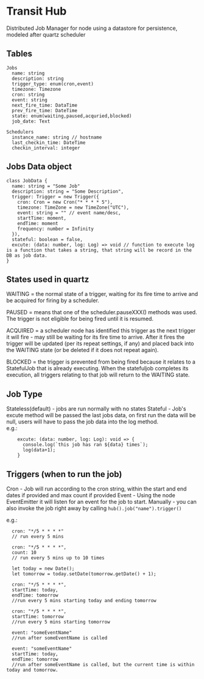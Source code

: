 Transit Hub
===========

Distributed Job Manager for node using a datastore for persistence, modeled after quartz scheduler

Tables
------

```
Jobs
  name: string
  description: string
  trigger_type: enum(cron,event)
  timezone: Timezone
  cron: string
  event: string
  next_fire_time: DataTime
  prev_fire_time: DateTime
  state: enum(waiting,paused,acquried,blocked)
  job_date: Text

Schedulers
  instance_name: string // hostname
  last_checkin_time: DateTime
  checkin_interval: integer
```

Jobs Data object
----------------

```
class JobData {
  name: string = "Some Job"
  description: string = "Some Description",
  trigger: Trigger = new Trigger({
    cron: Cron = new Cron("* * * * 5"),
    timezone: TimeZone = new TimeZone("UTC"),
    event: string = "" // event name/desc,
    startTime: moment,
    endTime: moment
    frequency: number = Infinity
  }),
  stateful: boolean = false,
  excute: (data: number, log: Log) => void // function to execute log is a function that takes a string, that string will be record in the DB as job data.
}
```

States used in quartz
---------------------

WAITING = the normal state of a trigger, waiting for its fire time to arrive and be acquired for firing by a scheduler.

PAUSED = means that one of the scheduler.pauseXXX() methods was used. The trigger is not eligible for being fired until it is resumed.

ACQUIRED = a scheduler node has identified this trigger as the next trigger it will fire - may still be waiting for its fire time to arrive. After it fires the trigger will be updated (per its repeat settings, if any) and placed back into the WAITING state (or be deleted if it does not repeat again).

BLOCKED = the trigger is prevented from being fired because it relates to a StatefulJob that is already executing. When the statefuljob completes its execution, all triggers relating to that job will return to the WAITING state.

Job Type
--------

Stateless(default) - jobs are run normally with no states Stateful - Job's excute method will be passed the last jobs data, on first run the data will be null, users will have to pass the job data into the log method.  
e.g.:

```
    excute: (data: number, log: Log): void => {
      console.log(`this job has ran ${data} times`);
      log(data+1);
    }
```

Triggers (when to run the job)
------------------------------

Cron - Job will run according to the cron string, within the start and end dates if provided and max count if provided Event - Using the node EventEmitter it will listen for an event for the job to start. Manually - you can also invoke the job right away by calling `hub().job("name").trigger()`

e.g.:

```
  cron: "*/5 * * * *"
  // run every 5 mins

  cron: "*/5 * * * *",
  count: 10
  // run every 5 mins up to 10 times

  let today = new Date();
  let tomorrow = today.setDate(tomorrow.getDate() + 1);

  cron: "*/5 * * * *",
  startTime: today,
  endTime: tomorrow
  //run every 5 mins starting today and ending tomorrow

  cron: "*/5 * * * *",
  startTime: tomorrow
  //run every 5 mins starting tomorrow

  event: "someEventName"
  //run after someEventName is called

  event: "someEventName"
  startTime: today,
  endTime: tomorrow
  //run after someEventName is called, but the current time is within today and tomorrow.

```
